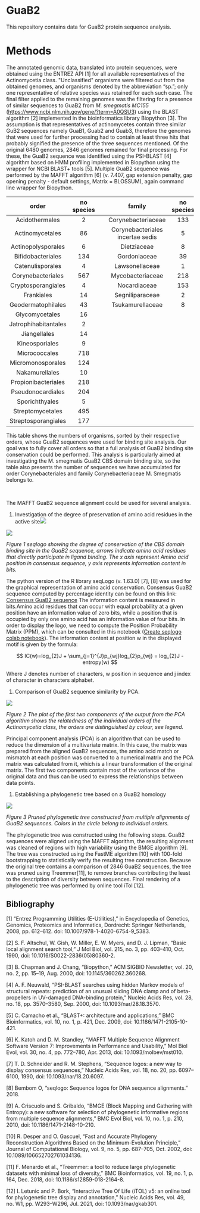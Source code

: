 # GuaB2
This repository contains data for GuaB2 protein sequence analysis.

# Methods

The annotated genomic data, translated into protein sequences, were obtained using the ENTREZ API  [1] for all available representatives of the Actinomycetia class. "Unclassified" organisms were filtered out from the obtained genomes, and organisms denoted by the abbreviation “sp.”; only one representative of relative species was retained for each such case. The final filter applied to the remaining genomes was the filtering  for a presence of similar sequences to GuaB2 from *M. smegmatis MC155* (https://www.ncbi.nlm.nih.gov/gene/?term=A0QSU3) using the BLAST algorithm [2] implemented in the bioinformatics library Biopython [3]. The assumption is that representatives of actinomycetes contain three similar GuB2 sequences namely GuaB1, Guab2 and Guab3, therefore the genomes that were used for further processing had to contain at least three hits that probably signified the presence of the three sequences mentioned. Of the original 6480 genomes, 2846 genomes remained for final processing. For these, the GuaB2 sequence was identified using the PSI-BLAST [4] algorithm based on HMM profiling implemented in Biopython using the wrapper for NCBI BLAST+ tools [5].  Multiple GuaB2 sequence was performed by the MAFFT algorithm [6] (v. 7.407, gap extension penalty, gap opening penalty - default settings, Matrix = BLOSSUM), again command line wrapper for Biopython.

|**order**|**no species**| |**family**|**no species**| |**genus**|**no species**|
| :-: | :-: | :- | :-: | :-: | :- | :-: | :-: |
|Acidothermales|2| |Corynebacteriaceae|133| |Hoyosella|5|
|Actinomycetales|86| |Corynebacteriales incertae sedis|5| |Mycobacterium|123|
|Actinopolysporales|6| |Dietziaceae|8| |Mycobacteroides|8|
|Bifidobacteriales|134| |Gordoniaceae|39| |Mycolicibacillus|2|
|Catenulisporales|4| |Lawsonellaceae|1| |Mycolicibacter|9|
|Corynebacteriales|567| |Mycobacteriaceae|218| |Mycolicibacterium|71|
|Cryptosporangiales|4| |Nocardiaceae|153| | | |
|Frankiales|14| |Segniliparaceae|2| | | |
|Geodermatophilales|43| |Tsukamurellaceae|8| | | |
|Glycomycetales|16| | | | | | |
|Jatrophihabitantales|2| | | | | | |
|Jiangellales|14| | | | | | |
|Kineosporiales|9| | | | | | |
|Micrococcales|718| | | | | | |
|Micromonosporales|124| | | | | | |
|Nakamurellales|10| | | | | | |
|Propionibacteriales|218| | | | | | |
|Pseudonocardiales|204| | | | | | |
|Sporichthyales|5| | | | | | |
|Streptomycetales|495| | | | | | |
|Streptosporangiales|177| | | | | | |

This table shows the numbers of organisms, sorted by their respective orders, whose GuaB2 sequences were used for binding site analysis. Our goal was to fully cover all orders so that a full analysis of GuaB2 binding site conservation could be performed. This analysis is particularly aimed at investigating the M. 
smegmatis GuaB2 CBS domain binding site, so the table also presents the number of sequences we have accumulated for order Corynebacteriales and family Corynebacteriaceae M. Smegmatis belongs to.


  
  <br>




The MAFFT GuaB2 sequence alignment could be used for several analysis.

1. Investigation of the degree of preservation of amino acid residues in the active site![](Aspose.Words.da738674-2570-4d85-9b35-ffd0b162fa95.001.png)

![](figures/logo_Guab2_Binding_Sites.png)

*Figure 1 seqlogo showing the degree of conservation of the CBS domain binding site in the GuaB2 sequence, arrows indicate amino acid residues that directly participate in ligand binding. The x axis represent Amino acid position in consensus sequence, y axis represents information content in bits.*

The python version of the R library seqLogo (v. 1.63.0) [7], [8] was used for the graphical representation of amino acid conservation. Consensus GuaB2 sequence computed by percentage identity can be found on this link: [Consensus GuaB2 sequence](data/all/Consensus_GuaB2_MAFFT_aligment.fasta)  The information content is measured in bits.Amino acid residues that can occur with equal probability at a given position have an information value of zero bits, while a position that is occupied by only one amino acid has an information value of four bits. In order to display the logo, we need to compute the Position Probability Matrix (PPM), which can be consulted in this notebook ([Create seqlogo colab notebook](https://colab.research.google.com/drive/1k_jFWg-pDz4aJW7baFWaSR2Ztzuj6lOH?usp=sharing)). The information content at position w in the displayed motif is given by the formula:

$$
IC(w)=log_{2}J + \sum_{j=1}^{J}p_{wj}log_{2}p_{wj} = log_{2}J - entropy(w)
$$

Where J denotes number of characters, w position in sequence and j index of character in characters alphabet.<br>



1. Comparison of GuaB2 sequence similarity by PCA.

![](figures/PCA_all.png)

*Figure 2 The plot of the first two components of the output from the PCA algorithm shows the relatedness of the individual orders of the Actinomycetia class, the orders are distinguished by colour, see legend.* 

Principal component analysis (PCA) is an algorithm that can be used to reduce the dimension of a multivariate matrix. In this case, the matrix was prepared from the aligned GuaB2 sequences, the amino acid match or mismatch at each position was converted to a numerical matrix and the PCA matrix was calculated from it, which is a linear transformation of the original matrix. The first two components contain most of the variance of the original data and thus can be used to express the relationships between data points.

1. Establishing a phylogenetic tree based on a GuaB2 homology

![](figures/Itol_tree_all_pruned200.png)

*Figure 3 Pruned phylogenetic tree constructed from multiple alignments of GuaB2 sequences. Colors in the circle belong to individual orders.*

The phylogenetic tree was constructed using the following steps. GuaB2 sequences were aligned using the MAFFT algorithm, the resulting alignment was cleaned of regions with high variability using the BMGE algorithm [9]. The tree was constructed using the FastME algorithm [10] with 100-fold bootstrapping to statistically verify the resulting tree construction. Because the original tree contains a comparison of 2846 GuaB2 sequences, the tree was pruned using Treemmer[11], to remove branches contributing the least to the description of diversity between sequences. Final rendering of a phylogenetic tree was performed by online tool iTol [12].

## Bibliography

[1]	“Entrez Programming Utilities (E-Utilities),” in Encyclopedia of Genetics, Genomics, Proteomics and Informatics, Dordrecht: Springer Netherlands, 2008, pp. 612–612. doi: 10.1007/978-1-4020-6754-9_5383.<br>

[2]	S. F. Altschul, W. Gish, W. Miller, E. W. Myers, and D. J. Lipman, “Basic local alignment search tool,” J Mol Biol, vol. 215, no. 3, pp. 403–410, Oct. 1990, doi: 10.1016/S0022-2836(05)80360-2.<br>

[3]	B. Chapman and J. Chang, “Biopython,” ACM SIGBIO Newsletter, vol. 20, no. 2, pp. 15–19, Aug. 2000, doi: 10.1145/360262.360268.<br>

[4]	A. F. Neuwald, “PSI-BLAST searches using hidden Markov models of structural repeats: prediction of an unusual sliding DNA clamp and of beta-propellers in UV-damaged DNA-binding protein,” Nucleic Acids Res, vol. 28, no. 18, pp. 3570–3580, Sep. 2000, doi: 10.1093/nar/28.18.3570.<br>

[5]	C. Camacho et al., “BLAST+: architecture and applications,” BMC Bioinformatics, vol. 10, no. 1, p. 421, Dec. 2009, doi: 10.1186/1471-2105-10-421.<br>

[6]	K. Katoh and D. M. Standley, “MAFFT Multiple Sequence Alignment Software Version 7: Improvements in Performance and Usability,” Mol Biol Evol, vol. 30, no. 4, pp. 772–780, Apr. 2013, doi: 10.1093/molbev/mst010.<br>

[7]	T. D. Schneider and R. M. Stephens, “Sequence logos: a new way to display consensus sequences,” Nucleic Acids Res, vol. 18, no. 20, pp. 6097–6100, 1990, doi: 10.1093/nar/18.20.6097.<br>

[8]	Bembom O, “seqlogo: Sequence logos for DNA sequence alignments.” 2018.<br>

[9]	A. Criscuolo and S. Gribaldo, “BMGE (Block Mapping and Gathering with Entropy): a new software for selection of phylogenetic informative regions from multiple sequence alignments,” BMC Evol Biol, vol. 10, no. 1, p. 210, 2010, doi: 10.1186/1471-2148-10-210.<br>

[10]	R. Desper and O. Gascuel, “Fast and Accurate Phylogeny Reconstruction Algorithms Based on the Minimum-Evolution Principle,” Journal of Computational Biology, vol. 9, no. 5, pp. 687–705, Oct. 2002, doi: 10.1089/106652702761034136.<br>

[11]	F. Menardo et al., “Treemmer: a tool to reduce large phylogenetic datasets with minimal loss of diversity,” BMC Bioinformatics, vol. 19, no. 1, p. 164, Dec. 2018, doi: 10.1186/s12859-018-2164-8.<br>

[12]	I. Letunic and P. Bork, “Interactive Tree Of Life (iTOL) v5: an online tool for phylogenetic tree display and annotation,” Nucleic Acids Res, vol. 49, no. W1, pp. W293–W296, Jul. 2021, doi: 10.1093/nar/gkab301.
 

